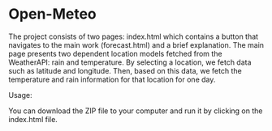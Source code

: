 # Open-Meteo

The project consists of two pages: index.html which contains a button that navigates to the main work (forecast.html) and a brief explanation.
The main page presents two dependent location models fetched from the WeatherAPI: rain and temperature.
By selecting a location, we fetch data such as latitude and longitude.
Then, based on this data, we fetch the temperature and rain information for that location for one day.


Usage:

You can download the ZIP file to your computer and run it by clicking on the index.html file.





